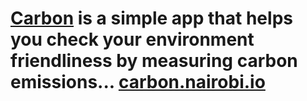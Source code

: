 # [Carbon](http://carbon.nairobi.io/) is a simple app that helps you check your environment friendliness by measuring carbon emissions... [carbon.nairobi.io](http://carbon.nairobi.io/)
